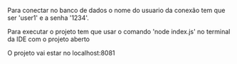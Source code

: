 Para conectar no banco de dados o nome do usuario da conexão tem que ser 'user1' e a senha '1234'.

Para executar o projeto tem que usar o comando 'node index.js' no terminal da IDE com o projeto aberto

O projeto vai estar no localhost:8081
